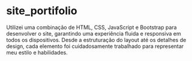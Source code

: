 # site_portifolio
Utilizei uma combinação de HTML, CSS, JavaScript e Bootstrap para desenvolver o site, garantindo uma experiência fluida e responsiva em todos os dispositivos. Desde a estruturação do layout até os detalhes de design, cada elemento foi cuidadosamente trabalhado para representar meu estilo e habilidades.
